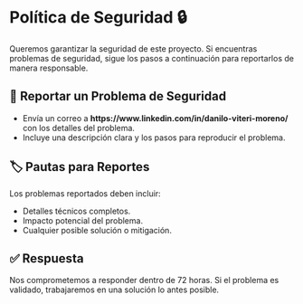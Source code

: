 <h1>Política de Seguridad 🔒</h1>

<p>Queremos garantizar la seguridad de este proyecto. Si encuentras problemas de seguridad, sigue los pasos a continuación para reportarlos de manera responsable.</p>

<h2>📧 Reportar un Problema de Seguridad</h2>
<ul>
  <li>Envía un correo a <strong>https://www.linkedin.com/in/danilo-viteri-moreno/</strong> con los detalles del problema.</li>
  <li>Incluye una descripción clara y los pasos para reproducir el problema.</li>
</ul>

<h2>🏷️ Pautas para Reportes</h2>
<p>Los problemas reportados deben incluir:</p>
<ul>
  <li>Detalles técnicos completos.</li>
  <li>Impacto potencial del problema.</li>
  <li>Cualquier posible solución o mitigación.</li>
</ul>

<h2>✅ Respuesta</h2>
<p>Nos comprometemos a responder dentro de 72 horas. Si el problema es validado, trabajaremos en una solución lo antes posible.</p>
